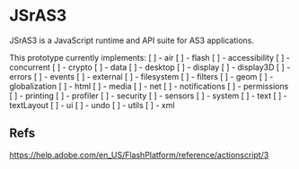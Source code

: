 # JSrAS3

JSrAS3 is a JavaScript runtime and API suite for AS3 applications.

This prototype currently implements:
[ ] - air
[ ] - flash
  [ ] - accessibility
  [ ] - concurrent
  [ ] - crypto
  [ ] - data
  [ ] - desktop
  [ ] - display
  [ ] - display3D
  [ ] - errors
  [ ] - events
  [ ] - external
  [ ] - filesystem
  [ ] - filters
  [ ] - geom
  [ ] - globalization
  [ ] - html
  [ ] - media
  [ ] - net
  [ ] - notifications
  [ ] - permissions
  [ ] - printing
  [ ] - profiler
  [ ] - security
  [ ] - sensors
  [ ] - system
  [ ] - text
  [ ] - textLayout
  [ ] - ui
  [ ] - undo
  [ ] - utils
  [ ] - xml

## Refs

https://help.adobe.com/en_US/FlashPlatform/reference/actionscript/3
